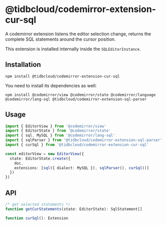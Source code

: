 # @tidbcloud/codemirror-extension-cur-sql

A codemirror extension listens the editor selection change, returns the complete SQL statements around the cursor position.

This extension is installed internally inside the `SQLEditorInstance`.

## Installation

```shell
npm install @tidbcloud/codemirror-extension-cur-sql
```

You need to install its dependencies as well:

```shell
npm install @codemirror/view @codemirror/state @codemirror/language @codemirror/lang-sql @tidbcloud/codemirror-extension-sql-parser
```

## Usage

```ts
import { EditorView } from '@codemirror/view'
import { EditorState } from '@codemirror/state'
import { sql, MySQL } from '@codemirror/lang-sql'
import { sqlParser } from '@tidbcloud/codemirror-extension-sql-parser'
import { curSql } from '@tidbcloud/codemirror-extension-cur-sql'

const editorView = new EditorView({
  state: EditorState.create({
    doc,
    extensions: [sql({ dialect: MySQL }), sqlParser(), curSql()]
  })
})
```

## API

```ts
/* get selected statements */
function getCurStatements(state: EditorState): SqlStatement[]

function curSql(): Extension
```
